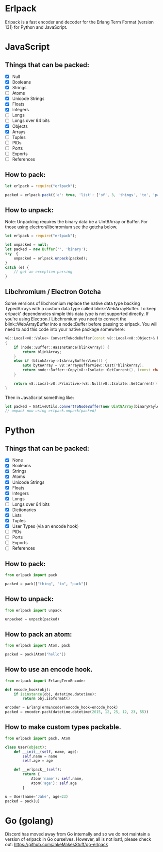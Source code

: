 # Erlpack

Erlpack is a fast encoder and decoder for the Erlang Term Format (version 131) for Python and JavaScript.

# JavaScript

## Things that can be packed:

- [X] Null
- [X] Booleans
- [X] Strings
- [ ] Atoms
- [X] Unicode Strings
- [X] Floats
- [X] Integers
- [ ] Longs
- [ ] Longs over 64 bits
- [X] Objects
- [X] Arrays
- [ ] Tuples
- [ ] PIDs
- [ ] Ports
- [ ] Exports
- [ ] References

## How to pack:
```js
let erlpack = require("erlpack");

packed = erlpack.pack({'a': true, 'list': ['of', 3, 'things', 'to', 'pack']});
```

## How to unpack:
Note: Unpacking requires the binary data be a Uint8Array or Buffer. For those using electron/libchromium see the gotcha below. 
```js
let erlpack = require("erlpack");

let unpacked = null;
let packed = new Buffer('', 'binary');
try  {
    unpacked = erlpack.unpack(packed);
}
catch (e) {
    // got an exception parsing
}
```

## Libchromium / Electron Gotcha
Some versions of libchromium replace the native data type backing TypedArrays with a custom data type called 
blink::WebArrayBuffer. To keep erlpack' dependencies simple this data type is not supported directly. If you're using
Electron / Libchromium you need to convert the blink::WebArrayBuffer into a node::Buffer before passing to erlpack. You will
need to add this code into your native package somewhere:
```cpp
v8::Local<v8::Value> ConvertToNodeBuffer(const v8::Local<v8::Object>& blinkArray)
{
    if (node::Buffer::HasInstance(blinkArray)) {
        return blinkArray;
    }
    else if (blinkArray->IsArrayBufferView()) {
        auto byteArray = v8::ArrayBufferView::Cast(*blinkArray);
        return node::Buffer::Copy(v8::Isolate::GetCurrent(), (const char*)byteArray->Buffer()->GetContents().Data(), byteArray->ByteLength()).ToLocalChecked();
    }
    
    return v8::Local<v8::Primitive>(v8::Null(v8::Isolate::GetCurrent()));
}
```

Then in JavaScript something like:

```js
let packed = NativeUtils.convertToNodeBuffer(new Uint8Array(binaryPayload));
// unpack now using erlpack.unpack(packed)
```

# Python

## Things that can be packed:

- [X] None
- [X] Booleans
- [X] Strings
- [X] Atoms
- [X] Unicode Strings
- [X] Floats
- [X] Integers
- [X] Longs
- [ ] Longs over 64 bits
- [X] Dictionaries
- [X] Lists
- [X] Tuples
- [X] User Types (via an encode hook)
- [ ] PIDs
- [ ] Ports
- [ ] Exports
- [ ] References

## How to pack:
```py
from erlpack import pack

packed = pack(["thing", "to", "pack"])
```

## How to unpack:
```py
from erlpack import unpack

unpacked = unpack(packed)
```

## How to pack an atom:

```py
from erlpack import Atom, pack

packed = pack(Atom('hello'))
```

## How to use an encode hook.

```py
from erlpack import ErlangTermEncoder

def encode_hook(obj):
    if isinstance(obj, datetime.datetime):
        return obj.isoformat()

encoder = ErlangTermEncoder(encode_hook=encode_hook)
packed = encoder.pack(datetime.datetime(2015, 12, 25, 12, 23, 55))

```

## How to make custom types packable.

```py
from erlpack import pack, Atom

class User(object):
    def __init__(self, name, age):
        self.name = name
        self.age = age

    def __erlpack__(self):
        return {
            Atom('name'): self.name,
            Atom('age'): self.age
        }

u = User(name='Jake', age=23)
packed = pack(u)
```

# Go (golang)

Discord has moved away from Go internally and so we do not maintain a version of erlpack in Go ourselves. However, all is
not lost!, please check out: https://github.com/JakeMakesStuff/go-erlpack
